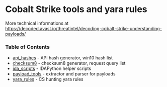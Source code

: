 # Cobalt Strike tools and yara rules

More technical informations at <https://decoded.avast.io/threatintel/decoding-cobalt-strike-understanding-payloads/>

### Table of Contents
* [api_hashes](/api_hashes/) - API hash generator, win10 hash list
* [checksum8](/checksum8/) - checksum8 generator, request query list
* [ida_scripts](/ida_scripts/) - IDAPython helper scripts
* [payload_tools](/payload_tools/) - extractor and parser for payloads 
* [yara_rules](/yara_rules/) - CS hunting yara rules
